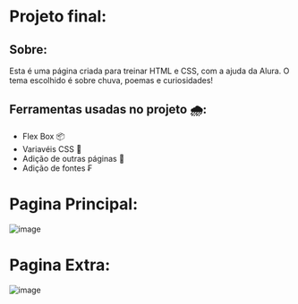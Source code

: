 # Projeto final:
## Sobre:
Esta é uma página criada para treinar HTML e CSS, com a ajuda da Alura. 
O tema escolhido é sobre chuva, poemas e curiosidades!
## Ferramentas usadas no projeto 🌧️:
* Flex Box 📦
* Variavéis CSS 🎨
* Adição de outras páginas 📄
* Adição de fontes ₣

# Pagina Principal:
![image](https://github.com/RafaelRChar/Praticando-HTML-Chove-Chuvinha/assets/120147597/3a1b8071-6235-41b8-94df-94e25fbe91b8)
# Pagina Extra:
![image](https://github.com/RafaelRChar/Praticando-HTML-Chove-Chuvinha/assets/120147597/309865ab-0454-485b-869f-682660243175)
